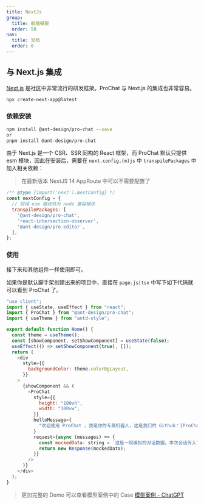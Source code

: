 ```yaml
---
title: NextJs
group:
  title: 前端框架
  order: 50
nav:
  title: 文档
  order: 0
---
```


## 与 Next.js 集成

[Next.js](https://nextjs.org/) 是社区中非常流行的研发框架。ProChat 与 Next.js 的集成也非常容易。

```bash
npx create-next-app@latest
```

### 依赖安装

```bash
npm install @ant-design/pro-chat --save
or
pnpm install @ant-design/pro-chat
```

由于 Next.js 是一个 CSR、SSR 同构的 React 框架，而 ProChat 默认只提供 esm 模块，因此在安装后，需要在 `next.config.(m)js` 中 `transpilePackages` 中加入相关依赖：

> 在最新版本 NextJS 14 AppRoute 中可以不需要配置了

```js
/** @type {import('next').NextConfig} */
const nextConfig = {
  // 将纯 esm 模块转为 node 兼容模块
  transpilePackages: [
    '@ant-design/pro-chat',
    'react-intersection-observer',
    '@ant-design/pro-editor',
  ],
};
```

### 使用

接下来和其他组件一样使用即可。

如果你是默认脚手架创建出来的项目中，直接在 `page.js|tsx` 中写下如下代码就可以看到 ProChat 了。

```js
"use client";
import { useState, useEffect } from "react";
import { ProChat } from "@ant-design/pro-chat";
import { useTheme } from "antd-style";

export default function Home() {
  const theme = useTheme();
  const [showComponent, setShowComponent] = useState(false);
  useEffect(() => setShowComponent(true), []);
  return (
    <div
      style={{
        backgroundColor: theme.colorBgLayout,
      }}
    >
      {showComponent && (
        <ProChat
          style={{
            height: "100vh",
            width: "100vw",
          }}
          helloMessage={
            "欢迎使用 ProChat ，我是你的专属机器人，这是我们的 Github：[ProChat](https://github.com/ant-design/pro-chat)"
          }
          request={async (messages) => {
            const mockedData: string = `这是一段模拟的对话数据。本次会话传入了${messages.length}条消息`;
            return new Response(mockedData);
          }}
        />
      )}
    </div>
  );
}
```

> 更加完整的 Demo 可以查看模型案例中的 Case [模型案例 - ChatGPT](./chatgpt.md)
